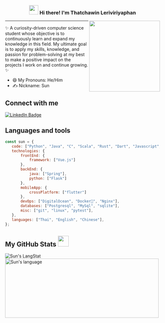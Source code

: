 <!-- Heading -->
<h3 align="center"><img src = "https://raw.githubusercontent.com/MartinHeinz/MartinHeinz/master/wave.gif" width = 30px> Hi there! I'm Thatchawin Leriviriyaphan</h3>
<!-- Heading: END -->

<img align='right' src="https://media.giphy.com/media/M9gbBd9nbDrOTu1Mqx/giphy.gif" width="230">

 <!-- About section -->

---
✨ A curiosity-driven computer science student whose objective is to continuously learn and expand my knowledge in this field. My ultimate goal is to apply my skills,  knowledge, and passion for problem-solving  at my best to make a positive impact on the projects I work on and continue growing. ✨

- 😄 My Pronouns: He/Him
- ✍ Nickname: Sun


<!-- About section: END -->

<!-- Conecct section -->

<h2>Connect with me </h3>
    <p>
        <a href="https://www.linkedin.com/in/thatchawin-lerviriyaphan-176a82262/"><img src="https://img.shields.io/badge/-Thatchawin%20Lerviriyaphan%20-blue?style=plastic&amp;labelColor=blue&amp;logo=LinkedIn&amp;link=https://www.linkedin.com/in/thatchawin-lerviriyaphan-176a82262/" alt="LinkedIn Badge"></a> 
   </p>

 <!-- Conecct section: END -->
 
 
<h2>Languages and tools</h2>
 
 ```javascript
const sun = {
    code: ["Python", "Java", "C", "Scala", "Rust", "Dart", "Javascript", "Html", "Css"],
    technologies: {
        frontEnd: {
            framework: ["Vue.js"]
        },
        backEnd: {
            java: ["Spring"],
            python: ["Flask"]
        },
        mobileApp: {
            crossPlatform: ["flutter"]
        },
        devOps: ["DigitalOcean", "Docker🐳", "Nginx"],
        databases: ["Postgresql", "MySql", "sqlite"],
        misc: ["git", "linux", "pytest"],
    },
    languages: ["Thai", "English", "Chinese"],
};
```

<h2>My GitHub Stats <img src = "https://i.pinimg.com/originals/65/c4/f4/65c4f452571be1261e9c623f7da488ac.gif" width = 35px></h2>
 
 <div>
   <img align="center" src="https://github-readme-streak-stats.herokuapp.com/?user=ssunniezz" alt="Sun's LangStat" />
  <img align="center" src="https://github-readme-stats.vercel.app/api/top-langs?username=ssunniezz&langs_count=10&show_icons=true&locale=en&layout=compact&theme=light" alt="Sun's language" height="192px"  width="500px"/>
</div>
